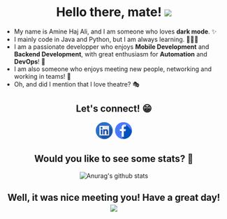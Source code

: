 <h1 align="center">
    <b>Hello there, mate! <img src="https://raw.githubusercontent.com/MartinHeinz/MartinHeinz/master/wave.gif" width="30px"> </b>
</h1>

* My name is Amine Haj Ali, and I am someone who loves __dark mode__. ✨
* I mainly code in Java and Python, but I am always learning. 👨🏽‍💻
* I am a passionate developper who enjoys __Mobile Development__ and __Backend Development__, with great enthusiasm for __Automation__ and __DevOps__! 🚀
* I am also someone who enjoys meeting new people, networking and working in teams! 🤗
* Oh, and did I mention that I love theatre? 🎭


<h2 align="center">
    <b>Let's connect! 😁</b>
</h2>

[<p align="center"></b> <img src='https://github.com/hajali-amine/hajali-amine/blob/main/assets/Illustration-of-Linkedin-icon-on-transparent-background-PNG.png' alt='linkedin' height='40'>](https://www.linkedin.com/in/hajaliamine/) 
[ <img src='https://github.com/hajali-amine/hajali-amine/blob/main/assets/Facebook-icon-design-illustration-on-transparent-background-PNG.png' alt='linkedin' height='40'> </p>](https://www.facebook.com/smeortan/)


<h2 align="center">
    <b>Would you like to see some stats? 💯</b>
</h2>

<p align="center">
    <img src="https://github-readme-stats.vercel.app/api?username=hajali-amine&show_icons=true&theme=graywhite" alt="Anurag's github stats">
</p>


<h2 align="center">
    <b>Well, it was nice meeting you! Have a great day! <img src="https://raw.githubusercontent.com/MartinHeinz/MartinHeinz/master/wave.gif" width="30px"> </b>
</h2>
